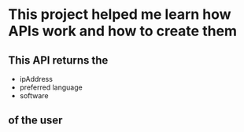 # This project helped me learn how APIs work and how to create them

## This API returns the 

* ipAddress
* preferred language 
* software

## of the user 




